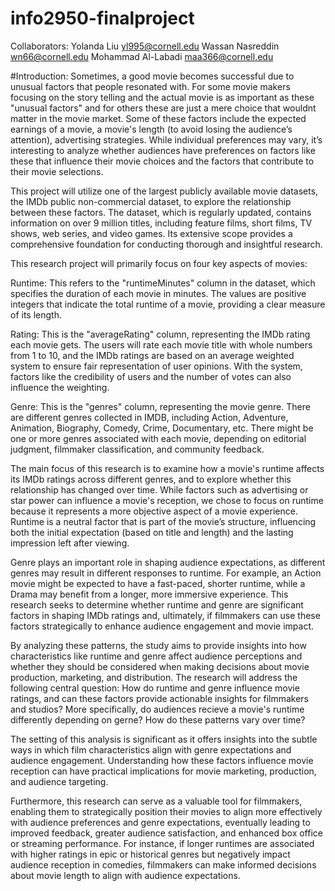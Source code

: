 # info2950-finalproject
Collaborators:
Yolanda Liu <yl995@cornell.edu>
Wassan Nasreddin <wn66@cornell.edu>
Mohammad Al-Labadi <maa366@cornell.edu>


#Introduction:
Sometimes, a good movie becomes successful due to unusual factors that people resonated with. For some movie makers focusing on the story telling and the actual movie is as important as these "unusual factors" and for others these are just a mere choice that wouldnt matter in the movie market. Some of these factors include the expected earnings of a movie, a movie's length (to avoid losing the audience’s attention), advertising strategies. While individual preferences may vary, it’s interesting to analyze whether audiences have preferences on factors like these that influence their movie choices and the factors that contribute to their movie selections.

This project will utilize one of the largest publicly available movie datasets, the IMDb public non-commercial dataset, to explore the relationship between these factors. The dataset, which is regularly updated, contains information on over 9 million titles, including feature films, short films, TV shows, web series, and video games. Its extensive scope provides a comprehensive foundation for conducting thorough and insightful research.

This research project will primarily focus on four key aspects of movies:

Runtime: This refers to the "runtimeMinutes" column in the dataset, which specifies the duration of each movie in minutes. The values are positive integers that indicate the total runtime of a movie, providing a clear measure of its length.

Rating: This is the "averageRating" column, representing the IMDb rating each movie gets. The users will rate each movie title with whole numbers from 1 to 10, and the IMDb ratings are based on an average weighted system to ensure fair representation of user opinions. With the system, factors like the credibility of users and the number of votes can also influence the weighting.

Genre: This is the "genres" column, representing the movie genre. There are different genres collected in IMDB, including Action, Adventure, Animation, Biography, Comedy, Crime, Documentary, etc. There might be one or more genres associated with each movie, depending on editorial judgment, filmmaker classification, and community feedback.

The main focus of this research is to examine how a movie's runtime affects its IMDb ratings across different genres, and to explore whether this relationship has changed over time. While factors such as advertising or star power can influence a movie's reception, we chose to focus on runtime because it represents a more objective aspect of a movie experience. Runtime is a neutral factor that is part of the movie’s structure, influencing both the initial expectation (based on title and length) and the lasting impression left after viewing.

Genre plays an important role in shaping audience expectations, as different genres may result in different responses to runtime. For example, an Action movie might be expected to have a fast-paced, shorter runtime, while a Drama may benefit from a longer, more immersive experience. This research seeks to determine whether runtime and genre are significant factors in shaping IMDb ratings and, ultimately, if filmmakers can use these factors strategically to enhance audience engagement and movie impact.

By analyzing these patterns, the study aims to provide insights into how characteristics like runtime and genre affect audience perceptions and whether they should be considered when making decisions about movie production, marketing, and distribution. The research will address the following central question: How do runtime and genre influence movie ratings, and can these factors provide actionable insights for filmmakers and studios? More specifically, do audiences recieve a movie's runtime differently depending on gerne? How do these patterns vary over time?

The setting of this analysis is significant as it offers insights into the subtle ways in which film characteristics align with genre expectations and audience engagement. Understanding how these factors influence movie reception can have practical implications for movie marketing, production, and audience targeting.

Furthermore, this research can serve as a valuable tool for filmmakers, enabling them to strategically position their movies to align more effectively with audience preferences and genre expectations, eventually leading to improved feedback, greater audience satisfaction, and enhanced box office or streaming performance. For instance, if longer runtimes are associated with higher ratings in epic or historical genres but negatively impact audience reception in comedies, filmmakers can make informed decisions about movie length to align with audience expectations.
